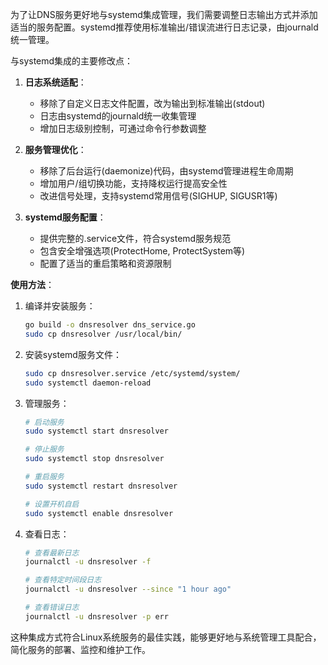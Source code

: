 为了让DNS服务更好地与systemd集成管理，我们需要调整日志输出方式并添加适当的服务配置。systemd推荐使用标准输出/错误流进行日志记录，由journald统一管理。


    
    



与systemd集成的主要修改点：

1. **日志系统适配**：
   - 移除了自定义日志文件配置，改为输出到标准输出(stdout)
   - 日志由systemd的journald统一收集管理
   - 增加日志级别控制，可通过命令行参数调整

2. **服务管理优化**：
   - 移除了后台运行(daemonize)代码，由systemd管理进程生命周期
   - 增加用户/组切换功能，支持降权运行提高安全性
   - 改进信号处理，支持systemd常用信号(SIGHUP, SIGUSR1等)

3. **systemd服务配置**：
   - 提供完整的.service文件，符合systemd服务规范
   - 包含安全增强选项(ProtectHome, ProtectSystem等)
   - 配置了适当的重启策略和资源限制

**使用方法**：

1. 编译并安装服务：
   ```bash
   go build -o dnsresolver dns_service.go
   sudo cp dnsresolver /usr/local/bin/
   ```

2. 安装systemd服务文件：
   ```bash
   sudo cp dnsresolver.service /etc/systemd/system/
   sudo systemctl daemon-reload
   ```

3. 管理服务：
   ```bash
   # 启动服务
   sudo systemctl start dnsresolver
   
   # 停止服务
   sudo systemctl stop dnsresolver
   
   # 重启服务
   sudo systemctl restart dnsresolver
   
   # 设置开机自启
   sudo systemctl enable dnsresolver
   ```

4. 查看日志：
   ```bash
   # 查看最新日志
   journalctl -u dnsresolver -f
   
   # 查看特定时间段日志
   journalctl -u dnsresolver --since "1 hour ago"
   
   # 查看错误日志
   journalctl -u dnsresolver -p err
   ```

这种集成方式符合Linux系统服务的最佳实践，能够更好地与系统管理工具配合，简化服务的部署、监控和维护工作。
